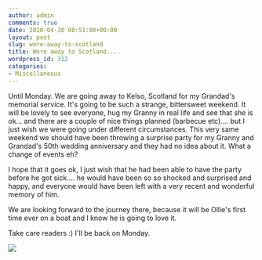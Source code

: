 ```yaml
---
author: admin
comments: true
date: 2010-04-30 08:51:00+00:00
layout: post
slug: were-away-to-scotland
title: Were away to Scotland....
wordpress_id: 312
categories:
- Miscellaneous
---
```


Until Monday.  We are going away to Kelso, Scotland for my Grandad's memorial service.  It's going to be such a strange, bittersweet weekend.  It will be lovely to see everyone, hug my Granny in real life and see that she is ok... and there are a couple of nice things planned (barbecue etc).... but I just wish we were going under different circumstances.  This very same weekend we should have been throwing a surprise party for my Granny and Grandad's 50th wedding anniversary and they had no idea about it.  What a change of events eh?  
  
I hope that it goes ok, I just wish that he had been able to have the party before he got sick.... he would have been so so shocked and surprised and happy, and everyone would have been left with a very recent and wonderful memory of him.  
  
We are looking forward to the journey there, because it will be Ollie's first time ever on a boat and I know he is going to love it.  
  
Take care readers :)  I'll be back on Monday.

![](https://blogger.googleusercontent.com/tracker/251139911615938991-9157027781143461227?l=www.outmumbered.com)
